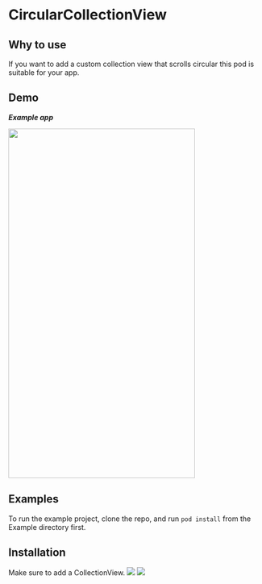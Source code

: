 # CircularCollectionView

## Why to use

If you want to add a custom collection view that scrolls circular this pod is suitable for your app.

## Demo

***Example app***

<img src="https://github.com/phxlle/CircularCollectionView/Circular_Collection_View.gif" width="370" height="693">

## Examples

To run the example project, clone the repo, and run `pod install` from the Example directory first.

## Installation
Make sure to add a CollectionView.
<img src="https://github.com/phxlle/CircularCollectionView/CollectionViewLayout.png">
<img src="https://github.com/phxlle/CircularCollectionView/CollectionViewCell.png">
